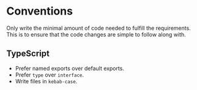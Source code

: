 # Conventions

Only write the minimal amount of code needed to fulfill the requirements. This is to ensure that the code changes are simple to follow along with.

## TypeScript

- Prefer named exports over default exports.
- Prefer `type` over `interface`.
- Write files in `kebab-case`.

